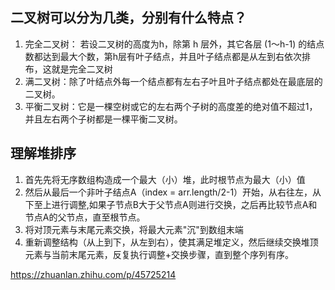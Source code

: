 ## 二叉树可以分为几类，分别有什么特点？

1.  完全二叉树： 若设二叉树的高度为h，除第 h 层外，其它各层 (1～h-1) 的结点数都达到最大个数，第h层有叶子结点，并且叶子结点都是从左到右依次排布，这就是完全二叉树
2.  满二叉树：除了叶结点外每一个结点都有左右子叶且叶子结点都处在最底层的二叉树。
3.  平衡二叉树：它是一棵空树或它的左右两个子树的高度差的绝对值不超过1，并且左右两个子树都是一棵平衡二叉树。

## 理解堆排序

1.  首先先将无序数组构造成一个最大（小）堆，此时根节点为最大（小）值
2.  然后从最后一个非叶子结点A（index = arr.length/2-1）开始，从右往左，从下至上进行调整,如果子节点B大于父节点A则进行交换，之后再比较节点A和节点A的父节点，直至根节点。
3.  将对顶元素与末尾元素交换，将最大元素"沉"到数组末端
4.  重新调整结构（从上到下，从左到右），使其满足堆定义，然后继续交换堆顶元素与当前末尾元素，反复执行调整+交换步骤，直到整个序列有序。


https://zhuanlan.zhihu.com/p/45725214
